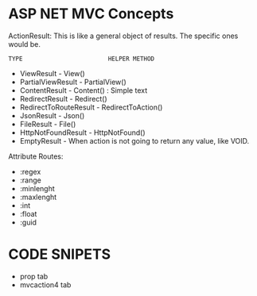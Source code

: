 # ASP NET MVC Concepts

ActionResult: This is like a general object of results. The specific ones would be.

	TYPE						HELPER METHOD
- ViewResult 				- 	View()
- PartialViewResult			-	PartialView()
- ContentResult				- 	Content()					: Simple text
- RedirectResult			-	Redirect()
- RedirectToRouteResult		-	RedirectToAction()
- JsonResult				-	Json()
- FileResult				-	File()
- HttpNotFoundResult		-	HttpNotFound()
- EmptyResult				- 	When action is not going to return any value, like VOID.



Attribute Routes:
- :regex
- :range
- :minlenght
- :maxlenght
- :int
- :float
- :guid


# CODE SNIPETS
- prop tab
- mvcaction4 tab
